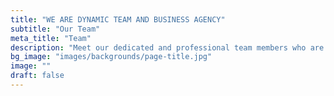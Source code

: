 ```yaml
---
title: "WE ARE DYNAMIC TEAM AND BUSINESS AGENCY"
subtitle: "Our Team"
meta_title: "Team"
description: "Meet our dedicated and professional team members who are committed to delivering excellence."
bg_image: "images/backgrounds/page-title.jpg"
image: ""
draft: false
---
```

